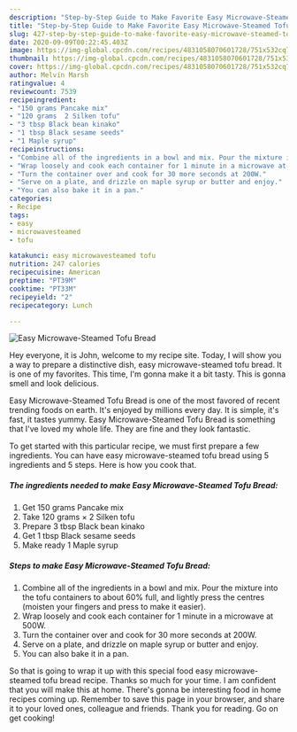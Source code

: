 ```yaml
---
description: "Step-by-Step Guide to Make Favorite Easy Microwave-Steamed Tofu Bread"
title: "Step-by-Step Guide to Make Favorite Easy Microwave-Steamed Tofu Bread"
slug: 427-step-by-step-guide-to-make-favorite-easy-microwave-steamed-tofu-bread
date: 2020-09-09T00:22:45.403Z
image: https://img-global.cpcdn.com/recipes/4831058070601728/751x532cq70/easy-microwave-steamed-tofu-bread-recipe-main-photo.jpg
thumbnail: https://img-global.cpcdn.com/recipes/4831058070601728/751x532cq70/easy-microwave-steamed-tofu-bread-recipe-main-photo.jpg
cover: https://img-global.cpcdn.com/recipes/4831058070601728/751x532cq70/easy-microwave-steamed-tofu-bread-recipe-main-photo.jpg
author: Melvin Marsh
ratingvalue: 4
reviewcount: 7539
recipeingredient:
- "150 grams Pancake mix"
- "120 grams  2 Silken tofu"
- "3 tbsp Black bean kinako"
- "1 tbsp Black sesame seeds"
- "1 Maple syrup"
recipeinstructions:
- "Combine all of the ingredients in a bowl and mix. Pour the mixture into the tofu containers to about 60% full, and lightly press the centres (moisten your fingers and press to make it easier)."
- "Wrap loosely and cook each container for 1 minute in a microwave at 500W."
- "Turn the container over and cook for 30 more seconds at 200W."
- "Serve on a plate, and drizzle on maple syrup or butter and enjoy."
- "You can also bake it in a pan."
categories:
- Recipe
tags:
- easy
- microwavesteamed
- tofu

katakunci: easy microwavesteamed tofu 
nutrition: 247 calories
recipecuisine: American
preptime: "PT39M"
cooktime: "PT33M"
recipeyield: "2"
recipecategory: Lunch

---
```



![Easy Microwave-Steamed Tofu Bread](https://img-global.cpcdn.com/recipes/4831058070601728/751x532cq70/easy-microwave-steamed-tofu-bread-recipe-main-photo.jpg)

Hey everyone, it is John, welcome to my recipe site. Today, I will show you a way to prepare a distinctive dish, easy microwave-steamed tofu bread. It is one of my favorites. This time, I'm gonna make it a bit tasty. This is gonna smell and look delicious.

Easy Microwave-Steamed Tofu Bread is one of the most favored of recent trending foods on earth. It's enjoyed by millions every day. It is simple, it's fast, it tastes yummy. Easy Microwave-Steamed Tofu Bread is something that I've loved my whole life. They are fine and they look fantastic.




To get started with this particular recipe, we must first prepare a few ingredients. You can have easy microwave-steamed tofu bread using 5 ingredients and 5 steps. Here is how you cook that.

<!--inarticleads1-->

##### The ingredients needed to make Easy Microwave-Steamed Tofu Bread:

1. Get 150 grams Pancake mix
1. Take 120 grams × 2 Silken tofu
1. Prepare 3 tbsp Black bean kinako
1. Get 1 tbsp Black sesame seeds
1. Make ready 1 Maple syrup




<!--inarticleads2-->

##### Steps to make Easy Microwave-Steamed Tofu Bread:

1. Combine all of the ingredients in a bowl and mix. Pour the mixture into the tofu containers to about 60% full, and lightly press the centres (moisten your fingers and press to make it easier).
1. Wrap loosely and cook each container for 1 minute in a microwave at 500W.
1. Turn the container over and cook for 30 more seconds at 200W.
1. Serve on a plate, and drizzle on maple syrup or butter and enjoy.
1. You can also bake it in a pan.




So that is going to wrap it up with this special food easy microwave-steamed tofu bread recipe. Thanks so much for your time. I am confident that you will make this at home. There's gonna be interesting food in home recipes coming up. Remember to save this page in your browser, and share it to your loved ones, colleague and friends. Thank you for reading. Go on get cooking!

